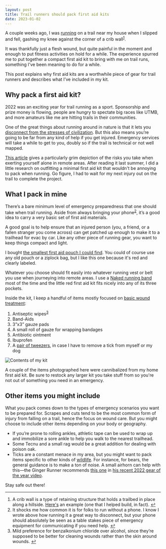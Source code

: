 ```yaml
---
layout: post
title: Trail runners should pack first aid kits
date: 2023-01-02
---
```


A couple weeks ago, I was [running](https://www.strava.com/activities/8275733291) on a trail near my house when I slipped and fell, gashing my knee against the corner of a crib wall<sup><a id="fn1ref" href="#fn1">1</a></sup>.

It was thankfully just a flesh wound, but quite painful in the moment and enough to put fitness activities on hold for a while. The experience spurred me to put together a compact first aid kit to bring with me on trail runs, something I've been meaning to do for a while.

This post explains why first aid kits are a worthwhile piece of gear for trail runners and describes what I’ve included in my kit.

## Why pack a first aid kit?

2022 was an exciting year for trail running as a sport. Sponsorship and prize money is flowing, people are hungry to spectate big races like UTMB, and more amateurs like me are hitting trails in their communities.

One of the great things about running around in nature is that it lets you [disconnect from the stresses of civilization](https://en.wikipedia.org/wiki/Nature_therapy). But this also means you’re going to be far from any kind of help if you get injured. Emergency services will take a while to get to you, doubly so if the trail is technical or not well mapped.

[This article](https://www.outsideonline.com/outdoor-adventure/environment/heat-related-illness-trail-running-death-philip-kreycik/) gives a particularly grim depiction of the risks you take when exerting yourself alone in remote areas. After reading it last summer, I did a little research on outfitting a minimal first aid kit that wouldn't be annoying to pack when running. Go figure, I had to wait for my next injury out on the trail to complete the project.

## What I pack in mine

There’s a bare minimum level of emergency preparedness that one should take when trail running. Aside from always bringing your phone<sup><a id="fn2ref" href="#fn2">2</a></sup>, it’s a good idea to carry a very basic set of first aid materials.

A good goal is to help ensure that an injured person (you, a friend, or a fallen stranger you come across) can get patched up enough to make it to a trailhead for evac by car. Like any other piece of running gear, you want to keep things compact and light.

I bought [the smallest first aid pouch I could find](https://www.amazon.com/dp/B07NZ1KM73). You could of course use any old pouch or a ziplock bag, but I like this one because it's red and clearly labeled.

Whatever you choose should fit easily into whatever running vest or belt you use when journeying into remote areas. I use a [Naked running band](https://nakedsportsinnovations.com/pages/the-band) most of the time and the little red first aid kit fits nicely into any of its three pockets.

Inside the kit, I keep a handful of items mostly focused on [basic wound treatment](https://www.irunfar.com/trail-first-aid-wound-management):

1. Antiseptic wipes<sup><a id="fn3ref" href="#fn3">3</a></sup>
2. Band-Aids
3. 3”x3” gauze pads
4. A small roll of gauze for wrapping bandages
5. Antibiotic ointment
6. Ibuprofen
7. A [pair of tweezers](https://www.amazon.com/gp/product/B00KI1I7BU/), in case I have to remove a tick from myself or my dog

![Contents of my kit](/images/trail-running-first-aid-kit/kit.jpg)

A couple of the items photographed here were cannibalized from my home first aid kit. Be sure to restock any larger kit you take stuff from so you're not out of something you need in an emergency.


## Other items you might include

What you pack comes down to the types of emergency scenarios you want to be prepared for. Scrapes and cuts tend to be the most common form of injury from falling on a trail, hence the focus on wound care. But you might choose to include other items depending on your body or geography.

- If you’re prone to rolling ankles, athletic tape can be used to wrap up and immobilize a sore ankle to help you walk to the nearest trailhead.
- Some Tecnu and a small rag would be a great addition for dealing with poison oak.
- Ticks are a constant menace in my area, but you might want to pack items specific to other kinds of [wildlife](https://www.trailrunnermag.com/training/trail-tips-training/wildlife-safety-for-runners-bear-snake-mountain-lions/). For instance, for bears, the general guidance is to make a ton of noise. A small airhorn can help with this—the Ginger Runner recommends [this one](https://www.amazon.com/Shoreline-Marine-Eco-Air-Horn/dp/B01MY4YTKG) in [his recent 2022 gear of the year video](https://www.youtube.com/watch?v=M0Qgk6Qbs9Y&t=21m11s).

Stay safe out there!

---

<section class="footnotes">
  <ol>
    <li id="fn1">A crib wall is a type of retaining structure that holds a trailbed in place along a hillside. <a href="https://oaklandtrails.org/wp-content/uploads/2017/10/IMG_20171020_133436.jpg">Here's</a> an example (one that I helped build, in fact). <a href="#fn1ref">↩</a></li>
    <li id="fn2">It shocks me how common it is for folks to run without a phone. I know I wrote above how running it a great way to disconnect, but your phone should absolutely be seen as a table stakes piece of emergency equipment for communicating if you need help. <a href="#fn2ref">↩</a></li>
    <li id="fn3">Mild preference for benzalkonium chloride over alcohol, since they’re supposed to be better for cleaning wounds rather than the skin around wounds. <a href="#fn3ref">↩</a></li>
  </ol>
</section>
